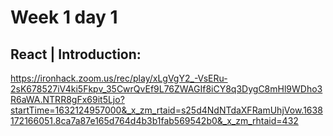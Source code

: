 # Week 1 day 1
## React | Introduction:
https://ironhack.zoom.us/rec/play/xLgVgY2_-VsERu-2sK678527iV4ki5Fkpv_35CwrQvEf9L76ZWAGIf8iCY8q3DygC8mHl9WDho3R6aWA.NTRR8gFx69it5Ljo?startTime=1632124957000&_x_zm_rtaid=s25d4NdNTdaXFRamUhjVow.1638172166051.8ca7a87e165d764d4b3b1fab569542b0&_x_zm_rhtaid=432
